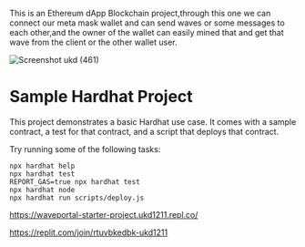 This is an Ethereum dApp Blockchain project,through this one we can connect our meta mask wallet and can send waves or some messages to each other,and the owner of the wallet can easily mined that and get that wave from the client or the other wallet user.

![Screenshot ukd (461)](https://user-images.githubusercontent.com/111123125/226160494-dabc99ab-1842-47bb-9638-39bf09863401.png)

# Sample Hardhat Project

This project demonstrates a basic Hardhat use case. It comes with a sample contract, a test for that contract, and a script that deploys that contract.

Try running some of the following tasks:

```shell
npx hardhat help
npx hardhat test
REPORT_GAS=true npx hardhat test
npx hardhat node
npx hardhat run scripts/deploy.js
```



https://waveportal-starter-project.ukd1211.repl.co/


https://replit.com/join/rtuvbkedbk-ukd1211

